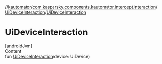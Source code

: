 //[kautomator](../../index.md)/[com.kaspersky.components.kautomator.intercept.interaction](../index.md)/[UiDeviceInteraction](index.md)/[UiDeviceInteraction](-ui-device-interaction.md)



# UiDeviceInteraction  
[androidJvm]  
Content  
fun [UiDeviceInteraction](-ui-device-interaction.md)(device: UiDevice)  



